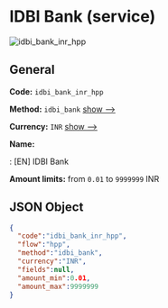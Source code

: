 
# IDBI Bank (service) 
![idbi_bank_inr_hpp](https://static.openfintech.io/payment_methods/idbi_bank_inr_hpp/logo.svg?w=400&c=v0.59.26#w200)  

## General 
 
**Code:** `idbi_bank_inr_hpp` 
 
**Method:** `idbi_bank` 
 [show -->](/payment-methods/idbi_bank/) 
 
**Currency:** `INR` [show -->](/currencies/INR/) 
 
**Name:** 
 
:	[EN] IDBI Bank 
 
**Amount limits:** from `0.01` to `9999999` INR 

## JSON Object 

```json
{
  "code":"idbi_bank_inr_hpp",
  "flow":"hpp",
  "method":"idbi_bank",
  "currency":"INR",
  "fields":null,
  "amount_min":0.01,
  "amount_max":9999999
}
```  
